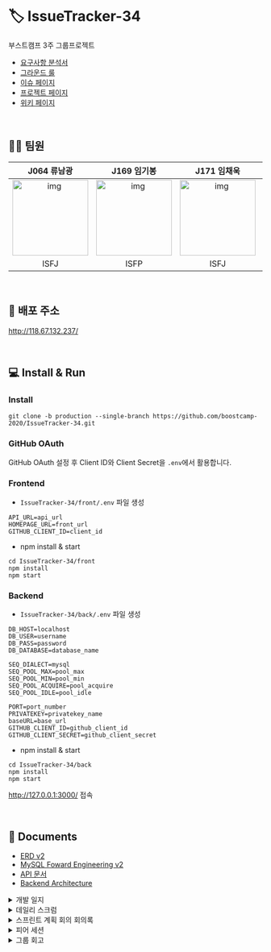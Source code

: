 # 🏷️ IssueTracker-34
부스트캠프 3주 그룹프로젝트

- [요구사항 분석서](https://github.com/boostcamp-2020/IssueTracker-34/wiki/%EC%9A%94%EA%B5%AC%EC%82%AC%ED%95%AD-%EB%B6%84%EC%84%9D%EC%84%9C)
- [그라운드 룰](https://github.com/boostcamp-2020/IssueTracker-34/wiki/%EA%B7%B8%EB%9D%BC%EC%9A%B4%EB%93%9C-%EB%A3%B0)
- [이슈 페이지](https://github.com/boostcamp-2020/IssueTracker-34/issues)
- [프로젝트 페이지](https://github.com/boostcamp-2020/IssueTracker-34/projects/1)
- [위키 페이지](https://github.com/boostcamp-2020/IssueTracker-34/wiki)

<br />

## 🙆‍♂️ 팀원

| J064 류남광 | J169 임기봉  | J171 임채욱  | J211 탁성건 |
| :--------: | :--------: | :---------: | :-------: |
|   <img src="https://user-images.githubusercontent.com/35261724/97651451-6dd91e80-1a9f-11eb-8baf-19d2fa93c77e.jpg" alt="img" height="150px" width="150px" /> |   <img src="https://avatars2.githubusercontent.com/u/57941049?s=460&u=b20800e6bc681bf4c683143cbcf11b9aa7dcf50c&v=4 =150x150" alt="img" height="150px" width="150px" />     | <img src="https://avatars1.githubusercontent.com/u/8137615?s=460&u=3cbc84a925ac49ae3603adbcff8b24b444e478da&v=4" alt="img" height="150px" width="150px" /> | <img src="https://avatars2.githubusercontent.com/u/59037261?s=460&u=7b7a0a2f151c1f49c5bc8068d4d6a5bf50c94c7b&v=4" alt="img" height="150px" width="150px" /> |
| ISFJ     | ISFP     | ISFJ    | ISFJ     |


<br />

## 🎁 배포 주소
http://118.67.132.237/

<br />

## :computer: Install & Run

### Install
```shell=
git clone -b production --single-branch https://github.com/boostcamp-2020/IssueTracker-34.git
```

### GitHub OAuth

GitHub OAuth 설정 후 Client ID와 Client Secret을 `.env`에서 활용합니다.

### Frontend

- `IssueTracker-34/front/.env` 파일 생성

```.env
API_URL=api_url
HOMEPAGE_URL=front_url
GITHUB_CLIENT_ID=client_id
```

- npm install & start

```shell=
cd IssueTracker-34/front
npm install
npm start
```

### Backend

- `IssueTracker-34/back/.env` 파일 생성

```.env
DB_HOST=localhost
DB_USER=username
DB_PASS=password
DB_DATABASE=database_name

SEQ_DIALECT=mysql
SEQ_POOL_MAX=pool_max
SEQ_POOL_MIN=pool_min
SEQ_POOL_ACQUIRE=pool_acquire
SEQ_POOL_IDLE=pool_idle

PORT=port_number
PRIVATEKEY=privatekey_name
baseURL=base_url
GITHUB_CLIENT_ID=github_client_id
GITHUB_CLIENT_SECRET=github_client_secret
```

- npm install & start

```shell=
cd IssueTracker-34/back
npm install
npm start
```

http://127.0.0.1:3000/ 접속

<br />

## 📃 Documents

- [ERD v2](https://github.com/boostcamp-2020/IssueTracker-34/wiki/ERD-v2)
- [MySQL Foward Engineering v2](https://github.com/boostcamp-2020/IssueTracker-34/wiki/MySQL-Foward-Engineering-v2)
- [API 문서](https://github.com/boostcamp-2020/IssueTracker-34/wiki/API-%EB%AC%B8%EC%84%9C)
- [Backend Architecture](https://github.com/boostcamp-2020/IssueTracker-34/wiki/Backend-Architecture)

<details><summary>개발 일지</summary>
<p>

- [개발 일지 템플릿](https://github.com/boostcamp-2020/IssueTracker-34/wiki/%EA%B0%9C%EB%B0%9C-%EC%9D%BC%EC%A7%80-%ED%85%9C%ED%94%8C%EB%A6%BF)
- [2020.10.27 개발 일지](https://github.com/boostcamp-2020/IssueTracker-34/wiki/2020.10.27-%EA%B0%9C%EB%B0%9C%EC%9D%BC%EC%A7%80)
- [2020.10.28 개발 일지](https://github.com/boostcamp-2020/IssueTracker-34/wiki/2020.10.28-%EA%B0%9C%EB%B0%9C-%EC%9D%BC%EC%A7%80)
- [2020.10.29 개발 일지](https://github.com/boostcamp-2020/IssueTracker-34/wiki/2020.10.29-%EA%B0%9C%EB%B0%9C-%EC%9D%BC%EC%A7%80)
- [2020.11.03 개발 일지](https://github.com/boostcamp-2020/IssueTracker-34/wiki/2020.11.03-%EA%B0%9C%EB%B0%9C-%EC%9D%BC%EC%A7%80)
- [2020.11.04 개발 일지](https://github.com/boostcamp-2020/IssueTracker-34/wiki/2020.11.04-%EA%B0%9C%EB%B0%9C-%EC%9D%BC%EC%A7%80)
- [2020.11.05 개발 일지](https://github.com/boostcamp-2020/IssueTracker-34/wiki/2020.11.05-%EA%B0%9C%EB%B0%9C-%EC%9D%BC%EC%A7%80)
- [2020.11.09 개발 일지](https://github.com/boostcamp-2020/IssueTracker-34/wiki/2020.11.09-%EA%B0%9C%EB%B0%9C-%EC%9D%BC%EC%A7%80)
- [2020.11.10 개발 일지](https://github.com/boostcamp-2020/IssueTracker-34/wiki/2020.11.10-%EA%B0%9C%EB%B0%9C-%EC%9D%BC%EC%A7%80)
- [2020.11.11 개발 일지](https://github.com/boostcamp-2020/IssueTracker-34/wiki/2020.11.11-%EA%B0%9C%EB%B0%9C-%EC%9D%BC%EC%A7%80)
- [2020.11.12 개발 일지](https://github.com/boostcamp-2020/IssueTracker-34/wiki/2020.11.12-%EA%B0%9C%EB%B0%9C-%EC%9D%BC%EC%A7%80)

</p>
</details>

<details><summary>데일리 스크럼</summary>
<p>

- [스크럼 템플릿](https://github.com/boostcamp-2020/IssueTracker-34/wiki/%EC%8A%A4%ED%81%AC%EB%9F%BC-%ED%85%9C%ED%94%8C%EB%A6%BF)
- [2020.10.27 스크럼](https://github.com/boostcamp-2020/IssueTracker-34/wiki/2020.10.27-%EC%8A%A4%ED%81%AC%EB%9F%BC)
- [2020.10.28 스크럼](https://github.com/boostcamp-2020/IssueTracker-34/wiki/2020.10.28-%EC%8A%A4%ED%81%AC%EB%9F%BC)
- [2020.10.29 스크럼](https://github.com/boostcamp-2020/IssueTracker-34/wiki/2020.10.29-%EC%8A%A4%ED%81%AC%EB%9F%BC)
- [2020.10.30 스크럼](https://github.com/boostcamp-2020/IssueTracker-34/wiki/2020.10.30-%EC%8A%A4%ED%81%AC%EB%9F%BC)
- [2020.11.02 스크럼](https://github.com/boostcamp-2020/IssueTracker-34/wiki/2020.11.02-%EC%8A%A4%ED%81%AC%EB%9F%BC)
- [2020.11.03 스크럼](https://github.com/boostcamp-2020/IssueTracker-34/wiki/2020.11.03-%EC%8A%A4%ED%81%AC%EB%9F%BC)
- [2020.11.04 스크럼](https://github.com/boostcamp-2020/IssueTracker-34/wiki/2020.11.04-%EC%8A%A4%ED%81%AC%EB%9F%BC)
- [2020.11.05 스크럼](https://github.com/boostcamp-2020/IssueTracker-34/wiki/2020.11.05-%EC%8A%A4%ED%81%AC%EB%9F%BC)
- [2020.11.10 스크럼](https://github.com/boostcamp-2020/IssueTracker-34/wiki/2020.11.10-%EC%8A%A4%ED%81%AC%EB%9F%BC)
- [2020.11.11 스크럼](https://github.com/boostcamp-2020/IssueTracker-34/wiki/2020.11.11-%EC%8A%A4%ED%81%AC%EB%9F%BC)
- [2020.11.12 스크럼](https://github.com/boostcamp-2020/IssueTracker-34/wiki/2020.11.12-%EC%8A%A4%ED%81%AC%EB%9F%BC)

</p>
</details>

<details><summary>스프린트 계획 회의 회의록</summary>
<p>

- [2020.10.26 회의록](https://github.com/boostcamp-2020/IssueTracker-34/wiki/2020.10.26-%ED%9A%8C%EC%9D%98%EB%A1%9D)
- [2020.11.02 회의록](https://github.com/boostcamp-2020/IssueTracker-34/wiki/2020.11.02-%ED%9A%8C%EC%9D%98%EB%A1%9D)
- [2020.11.09 회의록](https://github.com/boostcamp-2020/IssueTracker-34/wiki/2020.11.09-%ED%9A%8C%EC%9D%98%EB%A1%9D)

</p>
</details>

<details><summary>피어 세션</summary>
<p>

- [2020.10.30 피어 세션](https://github.com/boostcamp-2020/IssueTracker-34/wiki/2020.10.30-%ED%94%BC%EC%96%B4%EC%84%B8%EC%85%98-1%EC%A3%BC%EC%B0%A8)
- [2020.11.06 피어 세션](https://github.com/boostcamp-2020/IssueTracker-34/wiki/2020.11.06-%ED%94%BC%EC%96%B4-%EC%84%B8%EC%85%98)

</p>
</details>

<details><summary>그룹 회고</summary>
<p>

- [2020.10.30 그룹 회고](https://github.com/boostcamp-2020/IssueTracker-34/wiki/2020.10.30-%EA%B7%B8%EB%A3%B9-%ED%9A%8C%EA%B3%A0)
- [2020.11.06 그룹 회고](https://github.com/boostcamp-2020/IssueTracker-34/wiki/2020.11.06-%EA%B7%B8%EB%A3%B9-%ED%9A%8C%EA%B3%A0)

</p>
</details>
